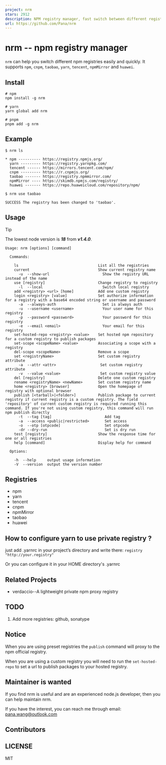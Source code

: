 ```yaml
---
project: nrm
stars: 2912
description: NPM registry manager, fast switch between different registries: npm, cnpm, nj, taobao
url: https://github.com/Pana/nrm
---
```


nrm -- npm registry manager
===========================

`nrm` can help you switch different npm registries easily and quickly. It supports `npm`, `cnpm`, `taobao`, `yarn`, `tencent`, `npmMirror` and `huawei`.

Install
-------

```
# npm
npm install -g nrm

# yarn 
yarn global add nrm

# pnpm
pnpm add -g nrm
```

Example
-------

```
$ nrm ls

* npm ---------- https://registry.npmjs.org/
  yarn --------- https://registry.yarnpkg.com/
  tencent ------ https://mirrors.tencent.com/npm/
  cnpm --------- https://r.cnpmjs.org/
  taobao ------- https://registry.npmmirror.com/
  npmMirror ---- https://skimdb.npmjs.com/registry/
  huawei ------- https://repo.huaweicloud.com/repository/npm/

```

```
$ nrm use taobao

SUCCESS The registry has been changed to 'taobao'.
```

Usage
-----

Tip

The lowest node version is _**18**_ from _**v1.4.0**_.

```
Usage: nrm [options] [command]

  Commands:

    ls                                    List all the registries
    current                               Show current registry name
      -u  --show-url                        Show the registry URL instead of the name
    use [registry]                        Change registry to registry
      -l  --local                           Switch local registry
    add <registry> <url> [home]           Add one custom registry
    login <registry> [value]              Set authorize information for a registry with a base64 encoded string or username and password
      -a  --always-auth                     Set is always auth
      -u  --username <username>             Your user name for this registry
      -p  --password <password>             Your password for this registry
      -e  --email <email>                   Your email for this registry
    set-hosted-repo <registry> <value>    Set hosted npm repository for a custom registry to publish packages
    set-scope <scopeName> <value>         Associating a scope with a registry
    del-scope <scopeName>                 Remove a scope
    set <registryName>                    Set custom registry attribute
      -a  --attr <attr>                    Set custom registry attribute
      -v  --value <value>                  Set custom registry value
    del [registry]                        Delete one custom registry
    rename <registryName> <newName>       Set custom registry name
    home <registry> [browser]             Open the homepage of registry with optional browser
    publish [<tarball>|<folder>]          Publish package to current registry if current registry is a custom registry. The field 'repository' of current custom registry is required running this command. If you're not using custom registry, this command will run npm publish directly
      -t  --tag [tag]                        Add tag
      -a  --access <public|restricted>       Set access
      -o  --otp [otpcode]                    Set otpcode
      -dr --dry-run                          Set is dry run
    test [registry]                       Show the response time for one or all registries
    help [command]                        Display help for command

  Options:

    -h  --help     output usage information
    -V  --version  output the version number
```

Registries
----------

-   npm
-   yarn
-   tencent
-   cnpm
-   npmMirror
-   taobao
-   huawei

How to configure yarn to use private registry ?
-----------------------------------------------

just add .yarnrc in your project’s directory and write there: `registry "http://your.registry"`

Or you can configure it in your HOME directory's .yarnrc

Related Projects
----------------

-   verdaccio--A lightweight private npm proxy registry

TODO
----

1.  Add more registries: github, sonatype

Notice
------

When you are using preset registries the `publish` command will proxy to the npm official registry.

When you are using a custom registry you will need to run the `set-hosted-repo` to set a url to publish packages to your hosted registry.

Maintainer is wanted
--------------------

If you find nrm is useful and are an experienced node.js developer, then you can help maintain nrm.

If you have the interest, you can reach me through email: pana.wang@outlook.com

Contributors
------------

LICENSE
-------

MIT
